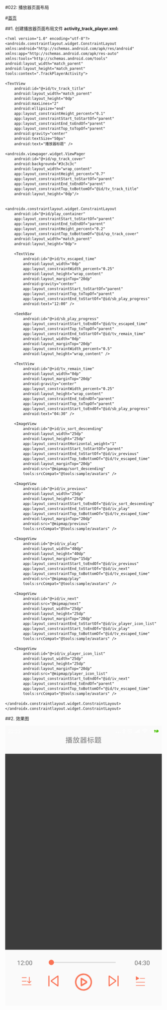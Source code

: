 #022: 播放器页面布局

#[首页](./../README.md)

##1. 创建播放器页面布局文件
**activity_track_player.xml:**

	<?xml version="1.0" encoding="utf-8"?>
	<androidx.constraintlayout.widget.ConstraintLayout xmlns:android="http://schemas.android.com/apk/res/android"
    xmlns:app="http://schemas.android.com/apk/res-auto"
    xmlns:tools="http://schemas.android.com/tools"
    android:layout_width="match_parent"
    android:layout_height="match_parent"
    tools:context=".TrackPlayerActivity">

    <TextView
        android:id="@+id/tv_track_title"
        android:layout_width="match_parent"
        android:layout_height="0dp"
        android:maxLines="2"
        android:ellipsize="end"
        app:layout_constraintHeight_percent="0.1"
        app:layout_constraintStart_toStartOf="parent"
        app:layout_constraintEnd_toEndOf="parent"
        app:layout_constraintTop_toTopOf="parent"
        android:gravity="center"
        android:textSize="50px"
        android:text="播放器标题" />

    <androidx.viewpager.widget.ViewPager
        android:id="@+id/vp_track_cover"
        android:background="#3c3c3c"
        android:layout_width="wrap_content"
        app:layout_constraintHeight_percent="0.7"
        app:layout_constraintStart_toStartOf="parent"
        app:layout_constraintEnd_toEndOf="parent"
        app:layout_constraintTop_toBottomOf="@id/tv_track_title"
        android:layout_height="0dp"/>


    <androidx.constraintlayout.widget.ConstraintLayout
        android:id="@+id/play_container"
        app:layout_constraintStart_toStartOf="parent"
        app:layout_constraintEnd_toEndOf="parent"
        app:layout_constraintHeight_percent="0.2"
        app:layout_constraintTop_toBottomOf="@id/vp_track_cover"
        android:layout_width="match_parent"
        android:layout_height="0dp">

        <TextView
            android:id="@+id/tv_escaped_time"
            android:layout_width="0dp"
            app:layout_constraintWidth_percent="0.25"
            android:layout_height="wrap_content"
            android:layout_marginTop="20dp"
            android:gravity="center"
            app:layout_constraintStart_toStartOf="parent"
            app:layout_constraintTop_toTopOf="parent"
            app:layout_constraintEnd_toStartOf="@id/sb_play_progress"
            android:text="12:00" />

        <SeekBar
            android:id="@+id/sb_play_progress"
            app:layout_constraintStart_toEndOf="@id/tv_escaped_time"
            app:layout_constraintTop_toTopOf="parent"
            app:layout_constraintEnd_toStartOf="@id/tv_remain_time"
            android:layout_width="0dp"
            android:layout_marginTop="20dp"
            app:layout_constraintWidth_percent="0.5"
            android:layout_height="wrap_content" />

        <TextView
            android:id="@+id/tv_remain_time"
            android:layout_width="0dp"
            android:layout_marginTop="20dp"
            android:gravity="center"
            app:layout_constraintWidth_percent="0.25"
            android:layout_height="wrap_content"
            app:layout_constraintEnd_toEndOf="parent"
            app:layout_constraintTop_toTopOf="parent"
            app:layout_constraintStart_toEndOf="@id/sb_play_progress"
            android:text="04:30" />

        <ImageView
            android:id="@+id/iv_sort_descending"
            android:layout_width="25dp"
            android:layout_height="25dp"
            app:layout_constraintHorizontal_weight="1"
            app:layout_constraintStart_toStartOf="parent"
            app:layout_constraintEnd_toStartOf="@id/iv_previous"
            app:layout_constraintTop_toBottomOf="@id/tv_escaped_time"
            android:layout_marginTop="20dp"
            android:src="@mipmap/sort_descending"
            tools:srcCompat="@tools:sample/avatars" />

        <ImageView
            android:id="@+id/iv_previous"
            android:layout_width="25dp"
            android:layout_height="25dp"
            app:layout_constraintStart_toEndOf="@id/iv_sort_descending"
            app:layout_constraintEnd_toStartOf="@id/iv_play"
            app:layout_constraintTop_toBottomOf="@id/tv_escaped_time"
            android:layout_marginTop="20dp"
            android:src="@mipmap/previous"
            tools:srcCompat="@tools:sample/avatars" />

        <ImageView
            android:id="@+id/iv_play"
            android:layout_width="40dp"
            android:layout_height="40dp"
            android:layout_marginTop="15dp"
            app:layout_constraintStart_toEndOf="@id/iv_previous"
            app:layout_constraintEnd_toStartOf="@id/iv_next"
            app:layout_constraintTop_toBottomOf="@id/tv_escaped_time"
            android:src="@mipmap/play"
            tools:srcCompat="@tools:sample/avatars" />

        <ImageView
            android:id="@+id/iv_next"
            android:src="@mipmap/next"
            android:layout_width="25dp"
            android:layout_height="25dp"
            android:layout_marginTop="20dp"
            app:layout_constraintEnd_toStartOf="@id/iv_player_icon_list"
            app:layout_constraintStart_toEndOf="@id/iv_play"
            app:layout_constraintTop_toBottomOf="@id/tv_escaped_time"
            tools:srcCompat="@tools:sample/avatars" />

        <ImageView
            android:id="@+id/iv_player_icon_list"
            android:layout_width="25dp"
            android:layout_height="25dp"
            android:layout_marginTop="20dp"
            android:src="@mipmap/player_icon_list"
            app:layout_constraintStart_toEndOf="@id/iv_next"
            app:layout_constraintEnd_toEndOf="parent"
            app:layout_constraintTop_toBottomOf="@id/tv_escaped_time"
            tools:srcCompat="@tools:sample/avatars" />

    </androidx.constraintlayout.widget.ConstraintLayout>
	</androidx.constraintlayout.widget.ConstraintLayout>
    
    
##2. 效果图

![效果图](./pics/TrackPlayerLayout.png)